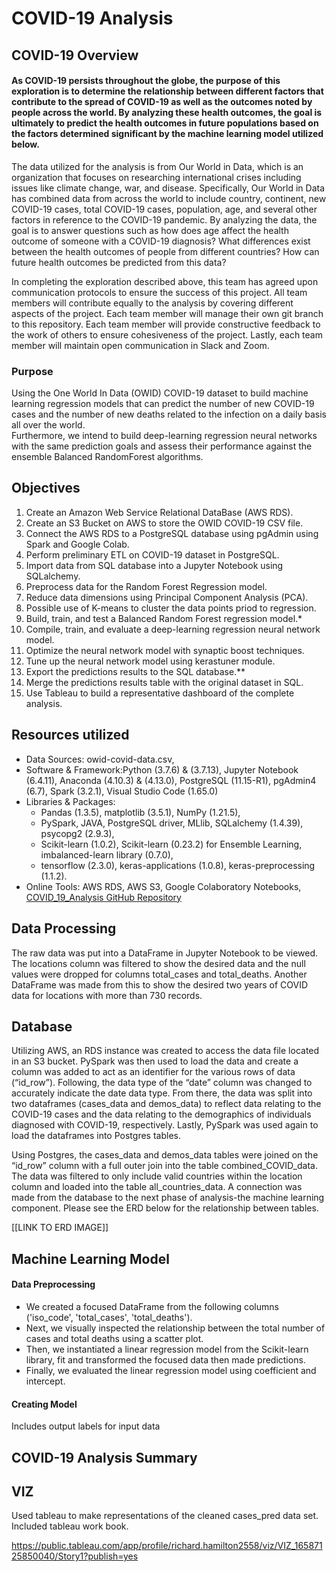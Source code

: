 # COVID-19 Analysis

## COVID-19 Overview
#### As COVID-19 persists throughout the globe, the purpose of this exploration is to determine the relationship between different factors that contribute to the spread of COVID-19 as well as the outcomes noted by people across the world. By analyzing these health outcomes, the goal is ultimately to predict the health outcomes in future populations based on the factors determined significant by the machine learning model utilized below. 

The data utilized for the analysis is from Our World in Data, which is an 
organization that focuses on researching international crises including issues 
like climate change, war, and disease. Specifically, Our World in Data has 
combined data from across the world to include country, continent, new COVID-19 
cases, total COVID-19 cases, population, age, and several other factors in 
reference to the COVID-19 pandemic. By analyzing the data, the goal is to answer 
questions such as how does age affect the health outcome of someone with a 
COVID-19 diagnosis? What differences exist between the health outcomes of people 
from different countries? How can future health outcomes be predicted from this 
data?

In completing the exploration described above, this team has agreed upon 
communication protocols to ensure the success of this project. All team members 
will contribute equally to the analysis by covering different aspects of the 
project. Each team member will manage their own git branch to this repository. 
Each team member will provide constructive feedback to the work of others to 
ensure cohesiveness of the project. Lastly, each team member will maintain open 
communication in Slack and Zoom. 

### Purpose
Using the One World In Data (OWID) COVID-19 dataset to build machine learning regression models that can predict the number of new COVID-19 cases and the number of new deaths related to the infection on a daily basis all over the world. <br>
Furthermore, we intend to build deep-learning regression neural networks with the same prediction goals and assess their performance against the ensemble Balanced RandomForest algorithms. 

## Objectives
1. Create an Amazon Web Service Relational DataBase (AWS RDS).
2. Create an S3 Bucket on AWS to store the OWID COVID-19 CSV file.
3. Connect the AWS RDS to a PostgreSQL database using pgAdmin using Spark and Google Colab.
4. Perform preliminary ETL on COVID-19 dataset in PostgreSQL.
5. Import data from SQL database into a Jupyter Notebook using SQLalchemy.
6. Preprocess data for the Random Forest Regression model. 
7. Reduce data dimensions using Principal Component Analysis (PCA). 
8. Possible use of K-means to cluster the data points priod to regression.
9. Build, train, and test a Balanced Random Forest regression model.* 
10. Compile, train, and evaluate a deep-learning regression neural network model.
11. Optimize the neural network model with synaptic boost techniques.
12. Tune up the neural network model using kerastuner module. 
13. Export the predictions results to the SQL database.**
14. Merge the predictions results table with the original dataset in SQL.
15. Use Tableau to build a representative dashboard of the complete analysis. 
 
## Resources utilized
- Data Sources: owid-covid-data.csv, 
- Software & Framework:Python (3.7.6) & (3.7.13), Jupyter Notebook (6.4.11), Anaconda (4.10.3) & (4.13.0), PostgreSQL (11.15-R1), pgAdmin4 (6.7), Spark (3.2.1), Visual Studio Code (1.65.0)
- Libraries & Packages: 
    - Pandas (1.3.5), matplotlib (3.5.1), NumPy (1.21.5), 
    - PySpark, JAVA, PostgreSQL driver, MLlib, SQLalchemy (1.4.39), psycopg2 (2.9.3),
    - Scikit-learn (1.0.2), Scikit-learn (0.23.2) for Ensemble Learning, imbalanced-learn library (0.7.0), 
    - tensorflow (2.3.0), keras-applications (1.0.8),  keras-preprocessing (1.1.2). 
- Online Tools: AWS RDS, AWS S3, Google Colaboratory Notebooks, [COVID_19_Analysis GitHub Repository](https://github.com/Magzzie/COVID_19_Analysis)

## Data Processing
The raw data was put into a DataFrame in Jupyter Notebook to be viewed.  The 
locations column was filtered to show the desired data and the null values were 
dropped for columns total_cases and total_deaths. Another DataFrame was made from this to show
the desired two years of COVID data for locations with more than 730 records.

## Database 
Utilizing AWS, an RDS instance was created to access the data file located in an S3 bucket. PySpark was then used to load the data and create a column was added to act as an identifier for the various rows of data (“id_row”). Following, the data type of the “date” column was changed to accurately indicate the date data type. From there, the data was split into two dataframes (cases_data and demos_data) to reflect data relating to the COVID-19 cases and the data relating to the demographics of individuals diagnosed with COVID-19, respectively. Lastly, PySpark was used again to load the dataframes into Postgres tables.

Using Postgres, the cases_data and demos_data tables were joined on the “id_row” column with a full outer join into the table combined_COVID_data. The data was filtered to only include valid countries within the location column and loaded into the table all_countries_data. A connection was made from the database to the next phase of analysis-the machine learning component. Please see the ERD below for the relationship between tables.


[[LINK TO ERD IMAGE]]


## Machine Learning Model
#### Data Preprocessing 
- We created a focused DataFrame from the following columns ('iso_code', 
'total_cases', 'total_deaths'). <br>
- Next, we visually inspected the relationship between the total number of cases 
and total deaths using a scatter plot. <br>
- Then, we instantiated a linear regression model from the Scikit-learn library, 
fit and transformed the focused data then made predictions. 
- Finally, we evaluated the linear regression model using coefficient and 
intercept. 
                                                                                  
                        

#### Creating Model
Includes output labels for input data



## COVID-19 Analysis Summary

## VIZ
Used tableau to make representations of the cleaned cases_pred data set.
Included tableau work book.

https://public.tableau.com/app/profile/richard.hamilton2558/viz/VIZ_16587125850040/Story1?publish=yes